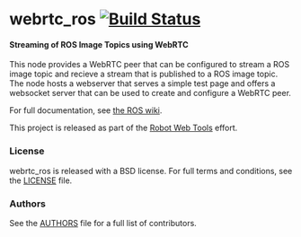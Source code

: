 webrtc_ros [![Build Status](https://api.travis-ci.org/RobotWebTools/webrtc_ros.png)](https://travis-ci.org/RobotWebTools/webrtc_ros)
================

#### Streaming of ROS Image Topics using WebRTC
This node provides a WebRTC peer that can be configured to stream a ROS image topic and recieve a stream that is published to a ROS image topic.
The node hosts a webserver that serves a simple test page and offers a websocket server that can be used to create and configure a WebRTC peer.

For full documentation, see [the ROS wiki](http://wiki.ros.org/webrtc_ros).

This project is released as part of the [Robot Web Tools](http://robotwebtools.org/) effort.

### License
webrtc_ros is released with a BSD license. For full terms and conditions, see the [LICENSE](LICENSE) file.

### Authors
See the [AUTHORS](AUTHORS.md) file for a full list of contributors.
